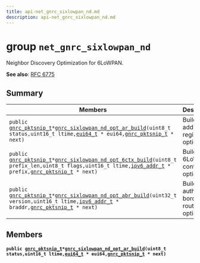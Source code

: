 ```yaml
---
title: api-net_gnrc_sixlowpan_nd.md
description: api-net_gnrc_sixlowpan_nd.md
---
```

# group `net_gnrc_sixlowpan_nd` 

Neighbor Discovery Optimization for 6LoWPAN.

**See also**: [RFC 6775 ](https://tools.ietf.org/html/rfc6775)

## Summary

 Members                        | Descriptions                                
--------------------------------|---------------------------------------------
`public `[`gnrc_pktsnip_t`](./doc/starlight-docs/src/content/docs/apidoc/api-undefined.md#group__net__gnrc__pkt_1ga961e6ea05309a3d69a4d96f4a2dedb63)` * `[`gnrc_sixlowpan_nd_opt_ar_build`](#group__net__gnrc__sixlowpan__nd_1ga71fdb0bf9e367133538fdd8e9297e0d5)`(uint8_t status,uint16_t ltime,`[`eui64_t`](./doc/starlight-docs/src/content/docs/apidoc/api-net_eui64.md#unioneui64__t)` * eui64,`[`gnrc_pktsnip_t`](./doc/starlight-docs/src/content/docs/apidoc/api-undefined.md#group__net__gnrc__pkt_1ga961e6ea05309a3d69a4d96f4a2dedb63)` * next)`            | Builds the address registration option.
`public `[`gnrc_pktsnip_t`](./doc/starlight-docs/src/content/docs/apidoc/api-undefined.md#group__net__gnrc__pkt_1ga961e6ea05309a3d69a4d96f4a2dedb63)` * `[`gnrc_sixlowpan_nd_opt_6ctx_build`](#group__net__gnrc__sixlowpan__nd_1ga146c8a8696fedf2c6e998a53ab76a7e8)`(uint8_t prefix_len,uint8_t flags,uint16_t ltime,`[`ipv6_addr_t`](./doc/starlight-docs/src/content/docs/apidoc/api-net_ipv6_addr.md#unionipv6__addr__t)` * prefix,`[`gnrc_pktsnip_t`](./doc/starlight-docs/src/content/docs/apidoc/api-undefined.md#group__net__gnrc__pkt_1ga961e6ea05309a3d69a4d96f4a2dedb63)` * next)`            | Builds the 6LoWPAN context option.
`public `[`gnrc_pktsnip_t`](./doc/starlight-docs/src/content/docs/apidoc/api-undefined.md#group__net__gnrc__pkt_1ga961e6ea05309a3d69a4d96f4a2dedb63)` * `[`gnrc_sixlowpan_nd_opt_abr_build`](#group__net__gnrc__sixlowpan__nd_1gacabb73149cb9d7a144d2e035d8d81141)`(uint32_t version,uint16_t ltime,`[`ipv6_addr_t`](./doc/starlight-docs/src/content/docs/apidoc/api-net_ipv6_addr.md#unionipv6__addr__t)` * braddr,`[`gnrc_pktsnip_t`](./doc/starlight-docs/src/content/docs/apidoc/api-undefined.md#group__net__gnrc__pkt_1ga961e6ea05309a3d69a4d96f4a2dedb63)` * next)`            | Builds the authoritative border router option.

## Members

#### `public `[`gnrc_pktsnip_t`](./doc/starlight-docs/src/content/docs/apidoc/api-undefined.md#group__net__gnrc__pkt_1ga961e6ea05309a3d69a4d96f4a2dedb63)` * `[`gnrc_sixlowpan_nd_opt_ar_build`](#group__net__gnrc__sixlowpan__nd_1ga71fdb0bf9e367133538fdd8e9297e0d5)`(uint8_t status,uint16_t ltime,`[`eui64_t`](./doc/starlight-docs/src/content/docs/apidoc/api-net_eui64.md#unioneui64__t)` * eui64,`[`gnrc_pktsnip_t`](./doc/starlight-docs/src/content/docs/apidoc/api-undefined.md#group__net__gnrc__pkt_1ga961e6ea05309a3d69a4d96f4a2dedb63)` * next)` 

Builds the address registration option.

#### Parameters
* `status` Status for the ARO. 

* `ltime` Registration lifetime for the ARO. 

* `eui64` The EUI-64 for the ARO 

* `next` More options in the packet. NULL, if there are none.

#### Returns
The pkt snip list of options, on success 

#### Returns
NULL, if packet buffer is full

#### `public `[`gnrc_pktsnip_t`](./doc/starlight-docs/src/content/docs/apidoc/api-undefined.md#group__net__gnrc__pkt_1ga961e6ea05309a3d69a4d96f4a2dedb63)` * `[`gnrc_sixlowpan_nd_opt_6ctx_build`](#group__net__gnrc__sixlowpan__nd_1ga146c8a8696fedf2c6e998a53ab76a7e8)`(uint8_t prefix_len,uint8_t flags,uint16_t ltime,`[`ipv6_addr_t`](./doc/starlight-docs/src/content/docs/apidoc/api-net_ipv6_addr.md#unionipv6__addr__t)` * prefix,`[`gnrc_pktsnip_t`](./doc/starlight-docs/src/content/docs/apidoc/api-undefined.md#group__net__gnrc__pkt_1ga961e6ea05309a3d69a4d96f4a2dedb63)` * next)` 

Builds the 6LoWPAN context option.

#### Parameters
* `prefix_len` The length of the context's prefix. 

* `flags` Flags + CID for the context. 

* `ltime` Lifetime of the context. 

* `prefix` The context's prefix 

* `next` More options in the packet. NULL, if there are none.

#### Returns
The pkt snip list of options, on success 

#### Returns
NULL, if packet buffer is full or on error

#### `public `[`gnrc_pktsnip_t`](./doc/starlight-docs/src/content/docs/apidoc/api-undefined.md#group__net__gnrc__pkt_1ga961e6ea05309a3d69a4d96f4a2dedb63)` * `[`gnrc_sixlowpan_nd_opt_abr_build`](#group__net__gnrc__sixlowpan__nd_1gacabb73149cb9d7a144d2e035d8d81141)`(uint32_t version,uint16_t ltime,`[`ipv6_addr_t`](./doc/starlight-docs/src/content/docs/apidoc/api-net_ipv6_addr.md#unionipv6__addr__t)` * braddr,`[`gnrc_pktsnip_t`](./doc/starlight-docs/src/content/docs/apidoc/api-undefined.md#group__net__gnrc__pkt_1ga961e6ea05309a3d69a4d96f4a2dedb63)` * next)` 

Builds the authoritative border router option.

#### Parameters
* `version` Version of the border router information. 

* `ltime` Registration lifetime for the border router. 

* `braddr` The IPv6 address of the border router. 

* `next` More options in the packet. NULL, if there are none.

#### Returns
The pkt snip list of options, on success 

#### Returns
NULL, if packet buffer is full or on error

